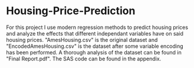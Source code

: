 # Housing-Price-Prediction

For this project I use modern regression methods to predict housing prices and analyze the effects that different independant variables have on said housing prices. "AmesHousing.csv" is the original dataset and "EncodedAmesHousing.csv" is the dataset after some variable encoding has been performed. A thorough analysis of the dataset can be found in "Final Report.pdf". The SAS code can be found in the appendix.
